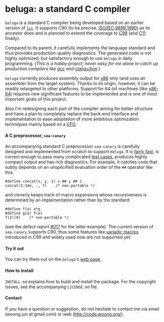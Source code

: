 beluga: a standard C compiler
=============================

`beluga` is a standard C compiler being developed based on an earlier version
of [`lcc`](https://github.com/drh/lcc). It supports C90 (to be precise,
[ISO/IEC 9899:1990](http://www.iso.org/iso/iso_catalogue/catalogue_tc/catalogue_detail.htm?csnumber=17782))
as its ancestor does and is planned to extend the coverage to
[C99](http://www.iso.org/iso/iso_catalogue/catalogue_tc/catalogue_detail.htm?csnumber=29237)
(and
[C11](http://www.iso.org/iso/home/store/catalogue_ics/catalogue_detail_ics.htm?csnumber=57853)
finally).

Compared to its parent, it carefully implements the language standard and thus
provides production-quality diagnostics. The generated code is not highly
optimized, but satisfactory enough to use `beluga` in daily programming. (_This
is a hobby project; never easy for me alone to catch up production compilers
like [gcc](https://gcc.gnu.org/) and [clang+llvm](http://clang.llvm.org/)_.)

`beluga` currently produces assembly output for
[x86](https://en.wikipedia.org/wiki/X86) only (and uses an assembler from the
target system). Thanks to its origin, however, it can be readily retargeted to
other platforms. Support for 64-bit machines (like
[x86-64](https://en.wikipedia.org/wiki/X86-64)) requires new significant
features to be implemented and is one of most important goals of this project.

Also I'm redesigning each part of the compiler aiming for better structure and
have a plan to completely replace the back-end interface and implementation to
ease adoptation of more ambitious optimization techniques mainly based on
a [CFG](https://en.wikipedia.org/wiki/Control_flow_graph).


#### A C preprocessor, `sea-canary`

An accompanying standard C preprocessor `sea-canary` is carefully designed and
implemented from scratch to support `beluga`. It is
[fairly fast](https://github.com/mycoboco/beluga/issues/4), is correct enough
to pass many complicated
[test cases](https://github.com/mycoboco/beluga/tree/master/tst/cpp), produces
highly compact output and has rich diagnostics. For example, it catches code
that subtly depends on an unspecified evaluation order of the `##` operator
like this:

    #define concat(x, y, z) x ## y ## z
    concat(3.14e, -, f)    /* non-portable */

and cleverly keeps track of macro expansions whose recursiveness is determined
by an implementation rather than by the standard:

    #define f(a) a*g
    #define g(a) f(a)
    f(2)(9)    /* non-portable */

(see the defect report
[#017](http://www.open-std.org/Jtc1/sc22/wg14/www/docs/dr_017.html) for the
latter example). The current version of `sea-canary` supports C90, thus some
features like [variadic macros](http://en.wikipedia.org/wiki/Variadic_macro)
introduced in C99 and widely used now are not supported yet.


#### Try it out

You can try them out on the `beluga`'s
[web page](http://code.woong.org/beluga).


#### How to install

`INSTALL.md` explains how to build and install the package. For the copyright
issues, see the accompanying `LICENSE.md` file.


#### Contact

If you have a question or suggestion, do not hesitate to contact me via email
(woong.jun at gmail.com) or web (http://code.woong.org/).
